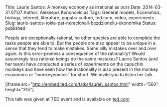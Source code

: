 Title: Laurie Santos: A monkey economy as irrational as ours
Date: 2014-03-31 07:07
Author: Aleksejus Kononovicius
Tags: General models, Economics, biology, internet, literature, popular culture, ted.com, video, experiments
Slug: laurie-santos-tokia-pat-neracionali-bezdzioneliu-ekonomika
Status: published

People are
exceptionally rational, no other species are able to complete the tasks
people are able to. But the people are also appear to be unique in a
sense that they tend to make mistakes. Same silly mistakes over and over
again. Is this error-proness a consequence of the rationality? Would
assumingly less rational beings do the same mistakes? Laurie Santos (and
her team) have conducted a series of experiments on the capuchin monkeys
and have seen how the irrationality is also present in the monkey
economics or "monkeynomics" for short. We invite you to listen her
talk.

\[iframe src="http://embed.ted.com/talks/laurie\_santos.html"
width="560" height="315"\]

This talk was given at TED event and is available on
[ted.com](http://www.ted.com/talks/laurie_santos.html).<!--more-->
